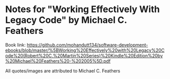 # Notes for "Working Effectively With Legacy Code" by Michael C. Feathers
Book link: https://github.com/mohandutt134/software-development-ebooks/blob/master/%5BWorking%20Effectively%20with%20Legacy%20Code%20(Robert%20C.%20Martin%20Series)%20Kindle%20Edition%20by%20Michael%20Feathers%20-%202005%5D.pdf

All quotes/images are attributed to Michael C. Feathers
